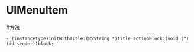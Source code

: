 # UIMenuItem
#方法
```Object-C
- (instancetype)initWithTitle:(NSString *)title actionBlock:(void (^) (id sender))block;

```


